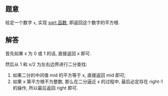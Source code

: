 ## 题意

给定一个数字 `x`, 实现 [sqrt 函数](http://www.cplusplus.com/reference/cmath/sqrt/), 即返回这个数字的平方根.

## 解答

首先如果 x 为 0 或 1 的话, 直接返回 x 即可.

然后从 1 和 x/2 为左右边界进行二分查找:

1. 如果二分的中间值 mid 的平方等于 x, 直接返回 mid 即可;
2. 如果 x 第平方根不为整数, 那么在二分逼近 x 的过程中, 最后必定存在 right-1 的操作, 所以最后返回 right 即可.